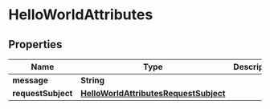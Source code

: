 

# HelloWorldAttributes


## Properties

| Name | Type | Description | Notes |
|------------ | ------------- | ------------- | -------------|
|**message** | **String** |  |  |
|**requestSubject** | [**HelloWorldAttributesRequestSubject**](HelloWorldAttributesRequestSubject.md) |  |  |



